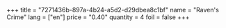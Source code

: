 +++
title = "7271436b-897a-4b24-a5d2-d29dbea8c1bf"
name = "Raven's Crime"
lang = ["en"]
price = "0.40"
quantity = 4
foil = false
+++
